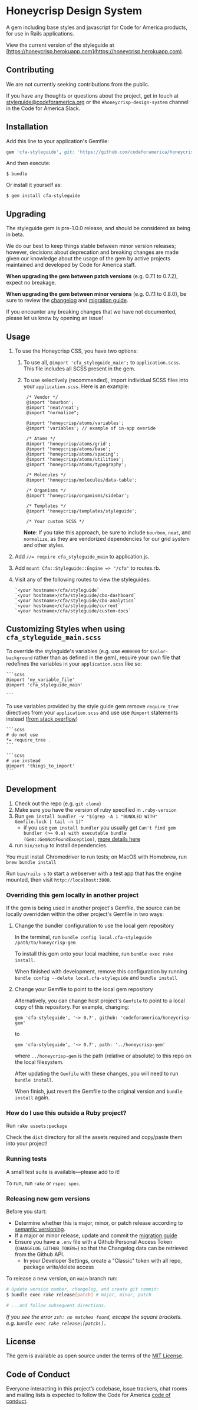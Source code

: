 # Honeycrisp Design System

A gem including base styles and javascript for Code for America products, for use in Rails applications.

View the current version of the styleguide at [https://honeycrisp.herokuapp.com](https://honeycrisp.herokuapp.com).

## Contributing

We are not currently seeking contributions from the public.

If you have any thoughts or questions about the project, get in touch at <a href="mailto:styleguide@codeforamerica.org">styleguide@codeforamerica.org</a> or the `#honeycrisp-design-system` channel in the Code for America Slack.

## Installation

Add this line to your application's Gemfile:

```ruby
gem 'cfa-styleguide', git: 'https://github.com/codeforamerica/honeycrisp-gem', branch: :main
```

And then execute:

    $ bundle

Or install it yourself as:

    $ gem install cfa-styleguide

## Upgrading

The styleguide gem is pre-1.0.0 release, and should be considered as being in beta.

We do our best to keep things stable between minor version releases; 
however, decisions about deprecation and breaking changes are made given our knowledge about
the usage of the gem by active projects maintained and developed by Code for America staff.

**When upgrading the gem between patch versions** (e.g. 0.7.1 to 0.7.2), expect no breakage.

**When upgrading the gem between minor versions** (e.g. 0.7.1 to 0.8.0), be sure to review the [changelog](./CHANGELOG.md) and [migration guide](./MIGRATING.md).

If you encounter any breaking changes that we have not documented, please let us know by opening an issue!

## Usage

1. To use the Honeycrisp CSS, you have two options:
    1. To use all, `@import 'cfa_styleguide_main';` to `application.scss`. This file includes all SCSS present in the gem.
    1. To use selectively (recommended), import individual SCSS files into your `application.scss`. Here is an example:
       ```       
        /* Vendor */
        @import 'bourbon';
        @import 'neat/neat';
        @import "normalize";
       
        @import 'honeycrisp/atoms/variables';
        @import 'variables'; // example of in-app overide
       
        /* Atoms */
        @import 'honeycrisp/atoms/grid';
        @import 'honeycrisp/atoms/base';
        @import 'honeycrisp/atoms/spacing';
        @import 'honeycrisp/atoms/utilities';
        @import 'honeycrisp/atoms/typography';
        
        /* Molecules */
        @import 'honeycrisp/molecules/data-table';
        
        /* Organisms */
        @import 'honeycrisp/organisms/sidebar';
        
        /* Templates */
        @import 'honeycrisp/templates/styleguide';
       
        /* Your custom SCSS */
       ```
       
       **Note**: If you take this approach, be sure to include `bourbon`, `neat`, and `normalize`, as they are vendorized dependencies for our grid system and other styles.

1. Add `//= require cfa_styleguide_main` to application.js.

1. Add `mount Cfa::Styleguide::Engine => "/cfa"` to routes.rb.

1. Visit any of the following routes to view the styleguides:

    ```
    `<your hostname>/cfa/styleguide`
    `<your hostname>/cfa/styleguide/cbo-dashboard`
    `<your hostname>/cfa/styleguide/cbo-analytics`
    `<your hostname>/cfa/styleguide/current`
    `<your hostname>/cfa/styleguide/custom-docs`
    ```

## Customizing Styles when using `cfa_styleguide_main.scss`

To override the styleguide's variables (e.g. use `#000000` for `$color-background` rather than as defined in the gem), require your own file that redefines the variables in your `application.scss` like so:

    ```scss
    @import 'my_variable_file'
    @import 'cfa_styleguide_main'

    ``` 

To use variables provided by the style guide gem remove `require_tree` directives from your `application.scss` and use use `@import` statements instead ([from stack overflow](https://stackoverflow.com/questions/6269420/sass-global-variables-not-being-passed-to-partials/9055230#9055230))

    ```scss
    # do not use
    *= require_tree .
    ```
    
    ```scss
    # use instead
    @import 'things_to_import'
    ```


## Development

1. Check out the repo (e.g. `git clone`)
1. Make sure you have the version of ruby specified in `.ruby-version`
1. Run `gem install bundler -v "$(grep -A 1 "BUNDLED WITH" Gemfile.lock | tail -n 1)"`
   - if you use `gem install bundler` you usually get `Can't find gem bundler (>= 0.a) with executable bundle (Gem::GemNotFoundException)`, [more details here](https://bundler.io/blog/2019/05/14/solutions-for-cant-find-gem-bundler-with-executable-bundle.html)
1. run `bin/setup` to install dependencies.

You must install Chromedriver to run tests; on MacOS with Homebrew, run `brew bundle install`

Run `bin/rails s` to start a webserver with a test app that has the engine mounted, then visit `http://localhost:3000`.

### Overriding this gem locally in another project

If the gem is being used in another project's Gemfile, the source can be locally overridden within the other project's Gemfile in two ways:

1. Change the bundler configuration to use the local gem repository

    In the terminal, run `bundle config local.cfa-styleguide /path/to/honeycrisp-gem`

    To install this gem onto your local machine, run `bundle exec rake install`.
  
    When finished with development, remove this configuration by running `bundle config --delete local.cfa-styleguide` and `bundle install`
  
1. Change your Gemfile to point to the local gem repository 

    Alternatively, you can change host project's `Gemfile` to point to a local copy of this repository. For example, changing:

    ```
    gem 'cfa-styleguide', '~> 0.7', github: 'codeforamerica/honeycrisp-gem'
    ```
    to
    ```
    gem 'cfa-styleguide', '~> 0.7', path: '../honeycrisp-gem'
    ```
    
    where `../honeycrisp-gem` is the path (relative or absolute) to this repo on the local filesystem.
    
    After updating the `Gemfile` with these changes, you will need to run `bundle install`.
    
    When finish, just revert the Gemfile to the original version and `bundle install` again.


### How do I use this outside a Ruby project?
Run `rake assets:package`

Check the `dist` directory for all the assets required and copy/paste them into your project!

### Running tests

A small test suite is available—please add to it!

To run, run `rake` or `rspec spec`.

### Releasing new gem versions

Before you start:

- Determine whether this is major, minor, or patch release according to [semantic versioning](https://semver.org/).
- If a major or minor release, update and commit the [migration guide](./MIGRATING.md)
- Ensure you have a `.env` file with a Github Personal Access Token (`CHANGELOG_GITHUB_TOKEN=`) so that the Changelog data can be retrieved from the Github API.
  - In your Developer Settings, create a "Classic" token with all repo, package write/delete access

To release a new version, on `main` branch run:

```bash
# Update version number, changelog, and create git commit:
$ bundle exec rake release[patch] # major, minor, patch

# ...and follow subsequent directions.
```

_If you see the error `zsh: no matches found`, escape the square brackets. e.g. `bundle exec rake release\[patch\].`_

## License

The gem is available as open source under the terms of the [MIT License](https://opensource.org/licenses/MIT).

## Code of Conduct

Everyone interacting in this project’s codebase, issue trackers, chat rooms and mailing lists is expected to follow the Code for America [code of conduct](https://brigade.codeforamerica.org/about/code-of-conduct).
